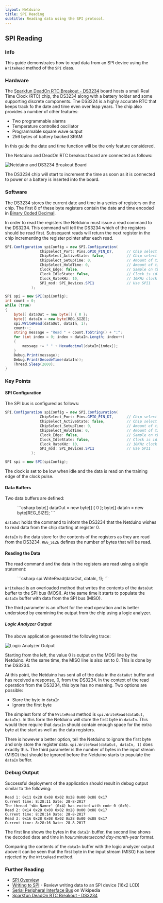 ```yaml
---
layout: Netduino
title: SPI Reading
subtitle: Reading data using the SPI protocol.
---
```


## SPI Reading

### Info

This guide demonstrates how to read data from an SPI device using the `WriteRead` method of the `SPI` class.

### Hardware

The [Sparkfun DeadOn RTC Breakout - DS3234](https://www.sparkfun.com/products/10160) board hosts a small Real Time Clock (RTC) chip, the DS3234 along with a battery holder and some supporting discrete components.  The DS3224 is a highly accurate RTC that keeps track fo the date and time even over leap years.  The chip also provides a number of other features:

* Two programmable alarms
* Temperature controlled oscillator
* Programmable square wave output
* 256 bytes of battery backed SRAM

In this guide the date and time function will be the only feature considered.

The Netduino and DeadOn RTC breakout board are connected as follows:

![Netduino and DS3234 Breakout Board](NetduinoDS3234Fritzing.png)

The DS3234 chip will start to increment the time as soon as it is connected to power or a battery is inserted into the board.

### Software

The DS3234 stores the current date and time in a series of registers on the chip.  The first 8 of these byte registers contain the date and time encoded in [Binary Coded Decimal](https://en.wikipedia.org/wiki/Binary-coded_decimal).

In order to read the registers the Netduino must issue a read command to the DS3234.  This command will tell the DS3234 which of the registers should be read first.  Subsequent reads will return the next register in the chip incrementing the register pointer after each read.

  ```csharp
  SPI.Configuration spiConfig = new SPI.Configuration(
                  ChipSelect_Port: Pins.GPIO_PIN_D7,      // Chip select is digital IO 7.
                  ChipSelect_ActiveState: false,          // Chip select is active low.
                  ChipSelect_SetupTime: 0,                // Amount of time between selection and the clock starting
                  ChipSelect_HoldTime: 0,                 // Amount of time the device must be active after the data has been read.
                  Clock_Edge: false,                      // Sample on the falling edge.
                  Clock_IdleState: false,                 // Clock is idle when low.
                  Clock_RateKHz: 10,                      // 10KHz clock speed.
                  SPI_mod: SPI_Devices.SPI1               // Use SPI1
              );

  SPI spi = new SPI(spiConfig);
  int count = 0;
  while (true)
  {
      byte[] dataOut = new byte[] { 0 };
      byte[] dataIn = new byte[REG_SIZE];
      spi.WriteRead(dataOut, dataIn, 1);
      count++;
      string message = "Read " + count.ToString() + ":";
      for (int index = 0; index < dataIn.Length; index++)
      {
          message += " " + Hexadecimal(dataIn[index]);
      }
      Debug.Print(message);
      Debug.Print(DecodeTime(dataIn));
      Thread.Sleep(2000);
  }
  ```

### Key Points

#### SPI Configuration

The SPI bus is configured as follows:

```csharp
SPI.Configuration spiConfig = new SPI.Configuration(
                ChipSelect_Port: Pins.GPIO_PIN_D7,      // Chip select is digital IO 7.
                ChipSelect_ActiveState: false,          // Chip select is active low.
                ChipSelect_SetupTime: 0,                // Amount of time between selection and the clock starting
                ChipSelect_HoldTime: 0,                 // Amount of time the device must be active after the data has been read.
                Clock_Edge: false,                      // Sample on the falling edge.
                Clock_IdleState: false,                 // Clock is idle when low.
                Clock_RateKHz: 10,                      // 10KHz clock speed.
                SPI_mod: SPI_Devices.SPI1               // Use SPI1
            );

SPI spi = new SPI(spiConfig);
```

The clock is set to be low when idle and the data is read on the training edge of the clock pulse.

#### Data Buffers

Two data buffers are defined:

<figure markdown="1">
```csharp
byte[] dataOut = new byte[] { 0 };
byte[] dataIn = new byte[REG_SIZE];
```
</figure>

`dataOut` holds the command to inform the DS3234 that the Netduino wishes to read data from the chip starting at register 0.

`dataIn` is the data store for the contents of the registers as they are read from the DS3234.  `REG_SIZE` defines the number of bytes that will be read.

#### Reading the Data

The read command and the data in the registers are read using a single statement:

<figure markdown="1">
```csharp
spi.WriteRead(dataOut, dataIn, 1);
```
</figure>

`WriteRead` is an overloaded method that writes the contents of the `dataOut` buffer to the SPI bus (MOSI).  At the same time it starts to populate the `dataIn` buffer with data from the SPI bus (MISO).

The third parameter is an offset for the read operation and is better understood by examining the output from the chip using a logic analyzer.

##### Logic Analyzer Output

The above application generated the following trace:

![Logic Analyzer Output](LogicAnalyzerOutput.png)

Starting from the left, the value 0 is output on the MOSI line by the Netduino.  At the same time, the MISO line is also set to 0.  This is done by the DS3234.

At this point, the Netduino has sent all of the data in the `dataOut` buffer and has received a response, 0, from the DS3234.  In the context of the read operation from the DS3234, this byte has no meaning.  Two options are possible:

* Store the byte in `dataIn`
* Ignore the first byte

The simplest form of the `WriteRead` method is `spi.WriteRead(dataOut, dataIn)`.  In this form the Netduino will store the first byte in `dataIn`.  This would then require that `dataIn` should contain enough space for the extra byte at the start as well as the data registers.

There is however a better option, tell the Netduino to ignore the first byte and only store the register data. `spi.WriteRead(dataOut, dataIn, 1)` does exactly this.  The third parameter is the number of bytes in the input stream (MISO) that should be ignored before the Netduino starts to populate the `dataIn` buffer.

### Debug Output

Successful deployment of the application should result in debug output similar to the following:

```
Read 1: 0x11 0x28 0x08 0x02 0x28 0x00 0x88 0x17
Current time: 8:28:11 Date: 28-8-2017
The thread '<No Name>' (0x4) has exited with code 0 (0x0).
Read 2: 0x14 0x28 0x08 0x02 0x28 0x00 0x88 0x17
Current time: 8:28:14 Date: 28-8-2017
Read 3: 0x16 0x28 0x08 0x02 0x28 0x00 0x88 0x17
Current time: 8:28:16 Date: 28-8-2017
```

The first line shows the bytes in the `dataIn` buffer, the second line shows the decoded date and time in _hour:minute:second day-month-year_ format.

Comparing the contents of the `dataIn` buffer with the logic analyzer output above it can be seen that the first byte in the input stream (MISO) has been rejected by the `WriteRead` method.

### Further Reading

* [SPI Overview](/Netduino/Input_Output/Digital/SPI/)
* [Writing to SPI](/Netduino/Input_Output/Digital/SPI/Writing/) - Review writing data to an SPI device (16x2 LCD)
* [Serial Peripheral Interface Bus](https://en.wikipedia.org/wiki/Serial_Peripheral_Interface_Bus) on Wikipedia
* [Sparkfun DeadOn RTC Breakout - DS3234](https://www.sparkfun.com/products/10160)
